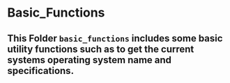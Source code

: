 # Basic_Functions

## This Folder `basic_functions` includes some basic utility functions such as to get the current systems operating system name and specifications.